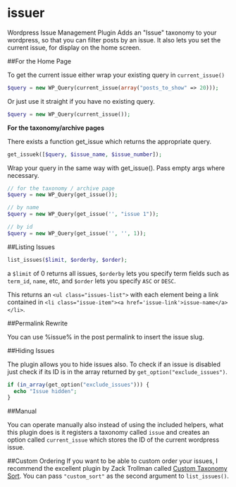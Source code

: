 issuer
======

Wordpress Issue Management Plugin
Adds an "Issue" taxonomy to your wordpress, so that 
you can filter posts by an issue. It also lets you set the current issue,
for display on the home screen.

##For the Home Page

To get the current issue either wrap your existing query in `current_issue()`
```php
$query = new WP_Query(current_issue(array("posts_to_show" => 20)));
```
Or just use it straight if you have no existing query.
```php
$query = new WP_Query(current_issue());
```

**For the taxonomy/archive pages**

There exists a function get_issue which returns the appropriate query.
```php
get_issuek([$query, $issue_name, $issue_number]);
```

Wrap your query in the same way with get_issue(). Pass empty args where necessary.
```php
// for the taxonomy / archive page
$query = new WP_Query(get_issue());

// by name
$query = new WP_Query(get_issue('', "issue 1"));

// by id
$query = new WP_Query(get_issue('', '', 1));
```

##Listing Issues

```php
list_issues($limit, $orderby, $order);
```
a `$limit` of 0 returns all issues, `$orderby` lets you specify term fields such as `term_id`, `name`, etc, 
and `$order` lets you specify `ASC` or `DESC`.

This returns an `<ul class="issues-list">` with each element being a link contained in
`<li class="issue-item"><a href='issue-link'>issue-name</a></li>`.

##Permalink Rewrite

You can use %issue% in the post permalink to insert the issue slug.

##Hiding Issues

The plugin allows you to hide issues also. To check if an issue is disabled just check if its ID is in the array
returned by `get_option("exclude_issues")`.

```php
if (in_array(get_option("exclude_issues"))) {
  echo "Issue hidden";
}
```

##Manual

You can operate manually also instead of using the included helpers, what this plugin does 
is it registers a taxonomy called `issue` and creates an option called `current_issue` which
stores the ID of the current wordpress issue.

##Custom Ordering
If you want to be able to custom order your issues, I recommend the excellent plugin by Zack Trollman called 
[Custom Taxonomy Sort](http://wordpress.org/plugins/custom-taxonomy-sort/). You can pass `"custom_sort"` as
the second argument to `list_issues()`.



